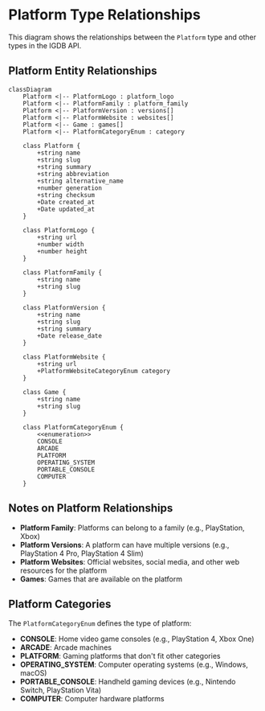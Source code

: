 # Platform Type Relationships

This diagram shows the relationships between the `Platform` type and other types in the IGDB API.

## Platform Entity Relationships

```mermaid
classDiagram
    Platform <|-- PlatformLogo : platform_logo
    Platform <|-- PlatformFamily : platform_family
    Platform <|-- PlatformVersion : versions[]
    Platform <|-- PlatformWebsite : websites[]
    Platform <|-- Game : games[]
    Platform <|-- PlatformCategoryEnum : category
    
    class Platform {
        +string name
        +string slug
        +string summary
        +string abbreviation
        +string alternative_name
        +number generation
        +string checksum
        +Date created_at
        +Date updated_at
    }
    
    class PlatformLogo {
        +string url
        +number width
        +number height
    }
    
    class PlatformFamily {
        +string name
        +string slug
    }
    
    class PlatformVersion {
        +string name
        +string slug
        +string summary
        +Date release_date
    }
    
    class PlatformWebsite {
        +string url
        +PlatformWebsiteCategoryEnum category
    }
    
    class Game {
        +string name
        +string slug
    }
    
    class PlatformCategoryEnum {
        <<enumeration>>
        CONSOLE
        ARCADE
        PLATFORM
        OPERATING_SYSTEM
        PORTABLE_CONSOLE
        COMPUTER
    }
```

## Notes on Platform Relationships

- **Platform Family**: Platforms can belong to a family (e.g., PlayStation, Xbox)
- **Platform Versions**: A platform can have multiple versions (e.g., PlayStation 4 Pro, PlayStation 4 Slim)
- **Platform Websites**: Official websites, social media, and other web resources for the platform
- **Games**: Games that are available on the platform

## Platform Categories

The `PlatformCategoryEnum` defines the type of platform:

- **CONSOLE**: Home video game consoles (e.g., PlayStation 4, Xbox One)
- **ARCADE**: Arcade machines
- **PLATFORM**: Gaming platforms that don't fit other categories
- **OPERATING_SYSTEM**: Computer operating systems (e.g., Windows, macOS)
- **PORTABLE_CONSOLE**: Handheld gaming devices (e.g., Nintendo Switch, PlayStation Vita)
- **COMPUTER**: Computer hardware platforms